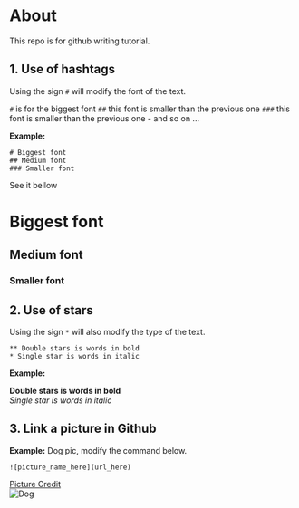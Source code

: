 # About

This repo is for github writing tutorial.

## 1. Use of hashtags

Using the sign `#` will modify the font of the text.

`#` is for the biggest font
`##` this font is smaller than the previous one
`###` this font is smaller than the previous one - and so on ...

**Example:**
```
# Biggest font
## Medium font
### Smaller font
```

See it bellow

# Biggest font
## Medium font
### Smaller font

## 2. Use of stars

Using the sign `*` will also modify the type of the text.

```
** Double stars is words in bold
* Single star is words in italic
```

**Example:**

**Double stars is words in bold**<br>
*Single star is words in italic*

## 3. Link a picture in Github

**Example:** Dog pic, modify the command below.
```
![picture_name_here](url_here)
```
[Picture Credit](https://i.pinimg.com/736x/6f/9e/b7/6f9eb7ea30ea2558257131083c26f47b.jpg)<br>
![Dog](https://i.pinimg.com/736x/6f/9e/b7/6f9eb7ea30ea2558257131083c26f47b.jpg)
